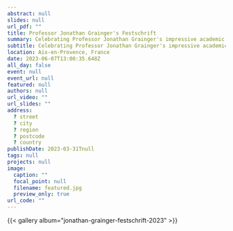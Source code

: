 ```yaml
---
abstract: null
slides: null
url_pdf: ""
title: Professor Jonathan Grainger's Festschrift
summary: Celebrating Professor Jonathan Grainger's impressive academic career.
subtitle: Celebrating Professor Jonathan Grainger's impressive academic career.
location: Aix-en-Provence, France
date: 2023-06-07T13:00:35.648Z
all_day: false
event: null
event_url: null
featured: null
authors: null
url_video: ""
url_slides: ""
address:
  ? street
  ? city
  ? region
  ? postcode
  ? country
publishDate: 2023-03-31Tnull
tags: null
projects: null
image:
  caption: ""
  focal_point: null
  filename: featured.jpg
  preview_only: true
url_code: ""
---
```


{{< gallery album="jonathan-grainger-festschrift-2023" >}}
